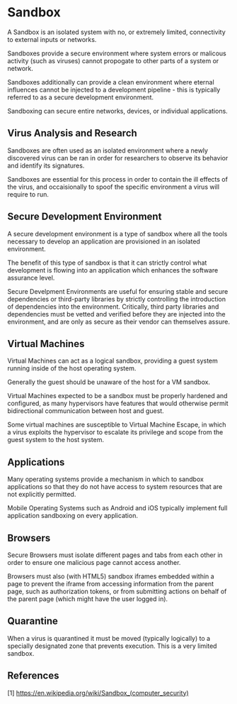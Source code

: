 # Sandbox

A Sandbox is an isolated system with no, or extremely limited, connectivity to external inputs or networks.

Sandboxes provide a secure environment where system errors or malicous activity (such as viruses) cannot propogate to other parts of a system or network.

Sandboxes additionally can provide a clean environment where eternal influences cannot be injected to a development pipeline - this is typically referred to as a secure development environment.

Sandboxing can secure entire networks, devices, or individual applications.

## Virus Analysis and Research

Sandboxes are often used as an isolated environment where a newly discovered virus can be ran in order for researchers to observe its behavior and identify its signatures.

Sandboxes are essential for this process in order to contain the ill effects of the virus, and occaisionally to spoof the specific environment a virus will require to run.

## Secure Development Environment

A secure development environment is a type of sandbox where all the tools necessary to develop an application are provisioned in an isolated environment.

The benefit of this type of sandbox is that it can strictly control what development is flowing into an application which enhances the software assurance level.

Secure Develpment Environments are useful for ensuring stable and secure dependencies or third-party libraries by strictly controlling the introduction of dependencies into the environment. Critically, third party libraries and dependencies must be vetted and verified before they are injected into the environment, and are only as secure as their vendor can themselves assure.

## Virtual Machines

Virtual Machines can act as a logical sandbox, providing a guest system running inside of the host operating system.

Generally the guest should be unaware of the host for a VM sandbox.

Virtual Machines expected to be a sandbox must be properly hardened and configured, as many hypervisors have features that would otherwise permit bidirectional communication between host and guest.

Some virtual machines are susceptible to Virtual Machine Escape, in which a virus exploits the hypervisor to escalate its privilege and scope from the guest system to the host system.

## Applications

Many operating systems provide a mechanism in which to sandbox applications so that they do not have access to system resources that are not explicitly permitted.

Mobile Operating Systems such as Android and iOS typically implement full application sandboxing on every application.

## Browsers

Secure Browsers must isolate different pages and tabs from each other in order to ensure one malicious page cannot access another.

Browsers must also (with HTML5) sandbox iframes embedded within a page to prevent the iframe from accessing information from the parent page, such as authorization tokens, or from submitting actions on behalf of the parent page (which might have the user logged in).

## Quarantine

When a virus is quarantined it must be moved (typically logically) to a specially designated zone that prevents execution. This is a very limited sandbox.

## References

[1] https://en.wikipedia.org/wiki/Sandbox_(computer_security)